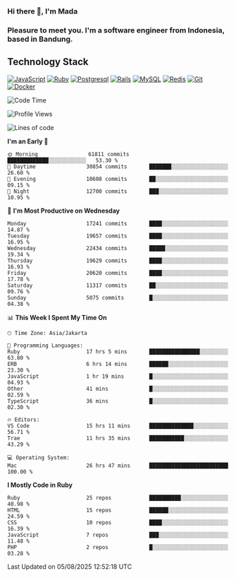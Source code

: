 ### Hi there 👋, I'm Mada
### Pleasure to meet you. I'm a software engineer from Indonesia, based in Bandung.

## Technology Stack

[![JavaScript](https://img.shields.io/badge/-JavaScript-%23F7DF1C?style=flat-square&logo=javascript&logoColor=000000&labelColor=%23F7DF1C&color=%23FFCE5A)](https://www.javascript.com/)
[![Ruby](https://img.shields.io/badge/Ruby-CC342D?style=flat-square&logo=ruby&logoColor=white)](https://www.ruby-lang.org/en/)
[![Postgresql](https://img.shields.io/badge/PostgreSQL-316192?style=flat-square&logo=postgresql&logoColor=ffffff)](https://www.postgresql.org/)
[![Rails](https://img.shields.io/badge/Ruby_on_Rails-CC0000?style=flat-square&logo=ruby-on-rails&logoColor=white)](https://rubyonrails.org/)
[![MySQL](https://img.shields.io/badge/-MySQL-4479A1?style=flat-square&logo=MySQL&logoColor=ffffff)](https://www.mysql.com/)
[![Redis](https://img.shields.io/badge/-Redis-DC382D?style=flat-square&logo=Redis&logoColor=ffffff)](https://redis.io/)
[![Git](https://img.shields.io/badge/-Git-%23F05032?style=flat-square&logo=git&logoColor=%23ffffff)](https://git-scm.com/)
[![Docker](https://img.shields.io/badge/-Docker-2496ED?style=flat-square&logo=docker&logoColor=ffffff)](https://www.docker.com/)
<!--
**madaarya/madaarya** is a ✨ _special_ ✨ repository because its `README.md` (this file) appears on your GitHub profile.

Here are some ideas to get you started:

- 🔭 I’m currently working on ...
- 🌱 I’m currently learning ...
- 👯 I’m looking to collaborate on ...
- 🤔 I’m looking for help with ...
- 💬 Ask me about ...
- 📫 How to reach me: ...
- 😄 Pronouns: ...
- ⚡ Fun fact: ...
-->
<!--START_SECTION:waka-->
![Code Time](http://img.shields.io/badge/Code%20Time-7%2C557%20hrs%2045%20mins-blue)

![Profile Views](http://img.shields.io/badge/Profile%20Views-0-blue)

![Lines of code](https://img.shields.io/badge/From%20Hello%20World%20I%27ve%20Written-53.0%20million%20lines%20of%20code-blue)

**I'm an Early 🐤** 

```text
🌞 Morning                61811 commits       █████████████░░░░░░░░░░░░   53.30 % 
🌆 Daytime                30854 commits       ███████░░░░░░░░░░░░░░░░░░   26.60 % 
🌃 Evening                10608 commits       ██░░░░░░░░░░░░░░░░░░░░░░░   09.15 % 
🌙 Night                  12700 commits       ███░░░░░░░░░░░░░░░░░░░░░░   10.95 % 
```
📅 **I'm Most Productive on Wednesday** 

```text
Monday                   17241 commits       ████░░░░░░░░░░░░░░░░░░░░░   14.87 % 
Tuesday                  19657 commits       ████░░░░░░░░░░░░░░░░░░░░░   16.95 % 
Wednesday                22434 commits       █████░░░░░░░░░░░░░░░░░░░░   19.34 % 
Thursday                 19629 commits       ████░░░░░░░░░░░░░░░░░░░░░   16.93 % 
Friday                   20620 commits       ████░░░░░░░░░░░░░░░░░░░░░   17.78 % 
Saturday                 11317 commits       ██░░░░░░░░░░░░░░░░░░░░░░░   09.76 % 
Sunday                   5075 commits        █░░░░░░░░░░░░░░░░░░░░░░░░   04.38 % 
```


📊 **This Week I Spent My Time On** 

```text
🕑︎ Time Zone: Asia/Jakarta

💬 Programming Languages: 
Ruby                     17 hrs 5 mins       ████████████████░░░░░░░░░   63.80 % 
ERB                      6 hrs 14 mins       ██████░░░░░░░░░░░░░░░░░░░   23.30 % 
JavaScript               1 hr 19 mins        █░░░░░░░░░░░░░░░░░░░░░░░░   04.93 % 
Other                    41 mins             █░░░░░░░░░░░░░░░░░░░░░░░░   02.59 % 
TypeScript               36 mins             █░░░░░░░░░░░░░░░░░░░░░░░░   02.30 % 

🔥 Editors: 
VS Code                  15 hrs 11 mins      ██████████████░░░░░░░░░░░   56.71 % 
Trae                     11 hrs 35 mins      ███████████░░░░░░░░░░░░░░   43.29 % 

💻 Operating System: 
Mac                      26 hrs 47 mins      █████████████████████████   100.00 % 
```

**I Mostly Code in Ruby** 

```text
Ruby                     25 repos            ██████████░░░░░░░░░░░░░░░   40.98 % 
HTML                     15 repos            ██████░░░░░░░░░░░░░░░░░░░   24.59 % 
CSS                      10 repos            ████░░░░░░░░░░░░░░░░░░░░░   16.39 % 
JavaScript               7 repos             ███░░░░░░░░░░░░░░░░░░░░░░   11.48 % 
PHP                      2 repos             █░░░░░░░░░░░░░░░░░░░░░░░░   03.28 % 
```




 Last Updated on 05/08/2025 12:52:18 UTC
<!--END_SECTION:waka-->
